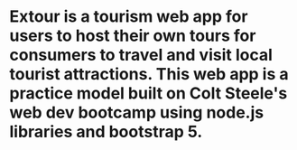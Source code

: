 # Extour is a tourism web app for users to host their own tours for consumers to travel and visit local tourist attractions. This web app is a practice model built on Colt Steele's web dev bootcamp using node.js libraries and bootstrap 5.